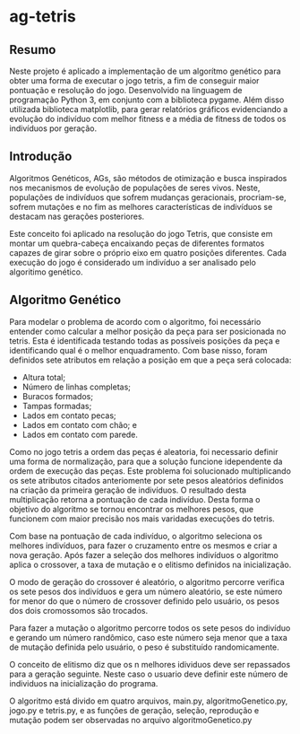 # ag-tetris

## Resumo
Neste projeto é aplicado a implementação de um algorítmo genético para obter uma forma de executar o jogo tetris, a fim de conseguir maior pontuação e resolução do jogo. Desenvolvido na linguagem de programação Python 3, em conjunto com a biblioteca  pygame. Além disso utilizada biblioteca matplotlib, para gerar relatórios gráficos evidenciando a evolução do indivíduo com melhor fitness e a média de fitness de todos os indivíduos por geração.

## Introdução
Algoritmos Genéticos, AGs, são métodos de otimização e busca inspirados nos mecanismos de evolução de populações de seres vivos. Neste, populações de indivíduos que sofrem mudanças geracionais, procriam-se, sofrem mutações e no fim as melhores características de indivíduos se destacam nas gerações posteriores.

Este conceito foi aplicado na resolução do jogo Tetris, que consiste em montar um quebra-cabeça encaixando peças de diferentes formatos capazes de girar sobre o próprio eixo em quatro posições diferentes. Cada execução do jogo é considerado um indivíduo a ser analisado pelo algoritimo genético.

## Algoritmo Genético
Para modelar o problema de acordo com o algoritmo, foi necessário entender como calcular a melhor posição da peça para ser posicionada no tetris. Esta é identificada testando todas as possíveis posições da peça e identificando qual é o melhor enquadramento. Com base nisso, foram definidos sete atributos em relação a posição em que a peça será colocada: 
  * Altura total;
  * Número de linhas completas;
  * Buracos formados;
  * Tampas formadas;
  * Lados em contato pecas;
  * Lados em contato com chão; e
  * Lados em contato com parede.
  
Como no jogo tetris a ordem das peças é aleatoria, foi necessario definir uma forma de normalização, para que a solução funcione idependente da ordem de execução das peças. Este problema foi solucionado multiplicando os sete atributos citados anteriomente por sete pesos aleatórios definidos na criação da primeira geração de indivíduos. O resultado desta multiplicação retorna a pontuação de cada indivíduo. Desta forma o objetivo do algoritmo se tornou encontrar os melhores pesos, que funcionem com maior precisão nos mais varidadas execuções do tetris.

Com base na pontuação de cada indivíduo, o algoritmo seleciona os melhores indivíduos, para fazer o cruzamento entre os mesmos e criar a nova geração. Após fazer a seleção dos melhores indivíduos o algoritmo aplica o crossover, a taxa de mutação e o elitismo definidos na inicialização.

O modo de geração do crossover é aleatório, o algoritmo percorre verifica os sete pesos dos indivíduos e gera um número aleatório, se este número for menor do que o número de crossover definido pelo usuário, os pesos dos dois cromossomos são trocados.

Para fazer a mutação o algoritmo percorre todos os sete pesos do indivíduo e gerando um número randômico, caso este número seja menor que a taxa de mutação definida pelo usuário, o peso é substituído randomicamente.

O conceito de elitismo diz que os n melhores idividuos deve ser repassados para a geração seguinte. Neste caso o usuario deve definir este número de individuos na inicialização do programa.

O algoritmo está divido em quatro arquivos, main.py, algoritmoGenetico.py, jogo.py e tetris.py, e as funções de geração, seleção, reprodução e mutação podem ser observadas no arquivo algoritmoGenetico.py
